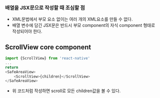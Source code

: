### 배열을 JSX문으로 작성할 때 조심할 점

- XML문법에서 부모 요소 없이는 여러 개의 XML요소를 만들 수 없다.
- 배열 변수에 담긴 JSX문은 반드시 부모 component의 자식 component 형태로 작성되어야 한다.

## ScrollView core component

```ts
import {ScrollView} from 'react-native'
...
return
<SafeAreaView>
    <ScrollView>{children}</ScrollView>
</SafeAreaView>
```

- 위 코드처럼 작성하면 scroll로 모든 children값을 볼 수 있다.
